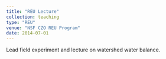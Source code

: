 ```yaml
---
title: "REU Lecture"
collection: teaching
type: "REU"
venue: "NSF CZO REU Program"
date: 2014-07-01
---
```


Lead field experiment and lecture on watershed water balance.
